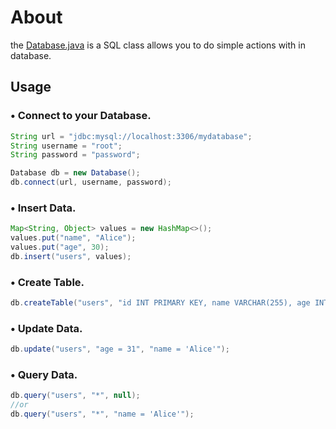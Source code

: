# About
the [Database.java](https://github.com/u7k1/database/blob/main/Database.java) is a SQL class allows you to do simple actions with in database.
## Usage
### • Connect to your Database.
```java
String url = "jdbc:mysql://localhost:3306/mydatabase";
String username = "root";
String password = "password";

Database db = new Database();
db.connect(url, username, password);
```
### • Insert Data.
```java
Map<String, Object> values = new HashMap<>();
values.put("name", "Alice");
values.put("age", 30);
db.insert("users", values);

```
### • Create Table.
```java
db.createTable("users", "id INT PRIMARY KEY, name VARCHAR(255), age INT");
```
### • Update Data.
```java
db.update("users", "age = 31", "name = 'Alice'");
```
### • Query Data.
```java
db.query("users", "*", null);
//or
db.query("users", "*", "name = 'Alice'");
```
